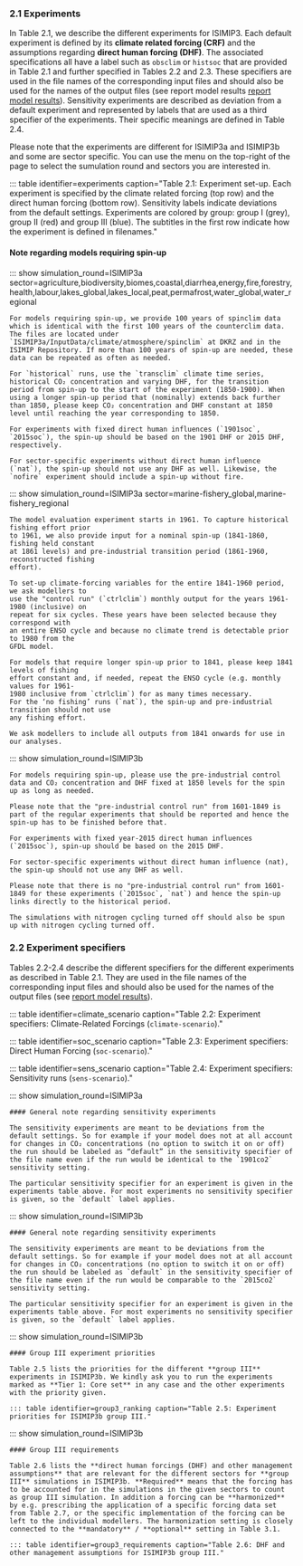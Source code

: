 ### 2.1 Experiments

In Table 2.1, we describe the different experiments for ISIMIP3. Each default experiment is defined by its **climate related forcing (CRF)** and the assumptions regarding **direct human forcing (DHF)**. The associated specifications all have a label such as `obsclim` or `histsoc` that are provided in Table 2.1 and further specified in Tables 2.2 and 2.3. These specifiers are used in the file names of the corresponding input files and should also be used for the names of the output files (see report model results [report model results](#5-reporting-model-results)). Sensitivity experiments are described as deviation from a default experiment and represented by labels that are used as a third specifier of the experiments. Their specific meanings are defined in Table 2.4.

Please note that the experiments are different for ISIMIP3a and ISIMIP3b and some are sector specific. You can use the menu on the top-right of the page to select the sumulation round and sectors you are interested in.

::: table identifier=experiments caption="Table 2.1: Experiment set-up. Each experiment is specified by the climate related forcing (top row) and the direct human forcing (bottom row). Sensitivity labels indicate deviations from the default settings.  Experiments are colored by group: group I (grey), group II (red) and group III (blue). The subtitles in the first row indicate how the experiment is defined in filenames."

#### Note regarding models requiring spin-up

::: show simulation_round=ISIMIP3a sector=agriculture,biodiversity,biomes,coastal,diarrhea,energy,fire,forestry,health,labour,lakes_global,lakes_local,peat,permafrost,water_global,water_regional

    For models requiring spin-up, we provide 100 years of spinclim data which is identical with the first 100 years of the counterclim data. The files are located under `ISIMIP3a/InputData/climate/atmosphere/spinclim` at DKRZ and in the ISIMIP Repository. If more than 100 years of spin-up are needed, these data can be repeated as often as needed.

    For `historical` runs, use the `transclim` climate time series, historical CO₂ concentration and varying DHF, for the transition period from spin-up to the start of the experiment (1850-1900). When using a longer spin-up period that (nominally) extends back further than 1850, please keep CO₂ concentration and DHF constant at 1850 level until reaching the year corresponding to 1850.

    For experiments with fixed direct human influences (`1901soc`, `2015soc`), the spin-up should be based on the 1901 DHF or 2015 DHF, respectively.

    For sector-specific experiments without direct human influence (`nat`), the spin-up should not use any DHF as well. Likewise, the `nofire` experiment should include a spin-up without fire.

::: show simulation_round=ISIMIP3a sector=marine-fishery_global,marine-fishery_regional

    The model evaluation experiment starts in 1961. To capture historical fishing effort prior
    to 1961, we also provide input for a nominal spin-up (1841-1860, fishing held constant
    at 1861 levels) and pre-industrial transition period (1861-1960, reconstructed fishing
    effort).

    To set-up climate-forcing variables for the entire 1841-1960 period, we ask modellers to
    use the "control run" (`ctrlclim`) monthly output for the years 1961-1980 (inclusive) on
    repeat for six cycles. These years have been selected because they correspond with
    an entire ENSO cycle and because no climate trend is detectable prior to 1980 from the
    GFDL model.

    For models that require longer spin-up prior to 1841, please keep 1841 levels of fishing
    effort constant and, if needed, repeat the ENSO cycle (e.g. monthly values for 1961-
    1980 inclusive from `ctrlclim`) for as many times necessary.
    For the ‘no fishing’ runs (`nat`), the spin-up and pre-industrial transition should not use
    any fishing effort.

    We ask modellers to include all outputs from 1841 onwards for use in our analyses.

::: show simulation_round=ISIMIP3b

    For models requiring spin-up, please use the pre-industrial control data and CO₂ concentration and DHF fixed at 1850 levels for the spin up as long as needed.

    Please note that the "pre-industrial control run" from 1601-1849 is part of the regular experiments that should be reported and hence the spin-up has to be finished before that.

    For experiments with fixed year-2015 direct human influences (`2015soc`), spin-up should be based on the 2015 DHF.

    For sector-specific experiments without direct human influence (nat), the spin-up should not use any DHF as well.

    Please note that there is no "pre-industrial control run" from 1601-1849 for these experiments (`2015soc`, `nat`) and hence the spin-up links directly to the historical period.

    The simulations with nitrogen cycling turned off should also be spun up with nitrogen cycling turned off.

### 2.2 Experiment specifiers

Tables 2.2-2.4 describe the different specifiers for the different experiments as described in Table 2.1. They are used in the file names of the corresponding input files and should also be used for the names of the output files (see [report model results](#5-reporting-model-results)).

::: table identifier=climate_scenario caption="Table 2.2: Experiment specifiers: Climate-Related Forcings (`climate-scenario`)."

::: table identifier=soc_scenario caption="Table 2.3: Experiment specifiers: Direct Human Forcing (`soc-scenario`)."

::: table identifier=sens_scenario caption="Table 2.4: Experiment specifiers: Sensitivity runs (`sens-scenario`)."

::: show simulation_round=ISIMIP3a

    #### General note regarding sensitivity experiments

    The sensitivity experiments are meant to be deviations from the default settings. So for example if your model does not at all account for changes in CO₂ concentrations (no option to switch it on or off) the run should be labeled as “default” in the sensitivity specifier of the file name even if the run would be identical to the `1901co2` sensitivity setting.

    The particular sensitivity specifier for an experiment is given in the experiments table above. For most experiments no sensitivity specifier is given, so the `default` label applies.

::: show simulation_round=ISIMIP3b

    #### General note regarding sensitivity experiments

    The sensitivity experiments are meant to be deviations from the default settings. So for example if your model does not at all account for changes in CO₂ concentrations (no option to switch it on or off) the run should be labeled as `default` in the sensitivity specifier of the file name even if the run would be comparable to the `2015co2` sensitivity setting.

    The particular sensitivity specifier for an experiment is given in the experiments table above. For most experiments no sensitivity specifier is given, so the `default` label applies.

::: show simulation_round=ISIMIP3b

    #### Group III experiment priorities

    Table 2.5 lists the priorities for the different **group III** experiments in ISIMIP3b. We kindly ask you to run the experiments marked as **Tier 1: Core set** in any case and the other experiments with the priority given.

    ::: table identifier=group3_ranking caption="Table 2.5: Experiment priorities for ISIMIP3b group III."

::: show simulation_round=ISIMIP3b

    #### Group III requirements

    Table 2.6 lists the **direct human forcings (DHF) and other management assumptions** that are relevant for the different sectors for **group III** simulations in ISIMIP3b. **Required** means that the forcing has to be accounted for in the simulations in the given sectors to count as group III simulation. In addition a forcing can be **harmonized** by e.g. prescribing the application of a specific forcing data set from Table 2.7, or the specific implementation of the forcing can be left to the individual modellers. The harmonization setting is closely connected to the **mandatory** / **optional** setting in Table 3.1.

    ::: table identifier=group3_requirements caption="Table 2.6: DHF and other management assumptions for ISIMIP3b group III."
